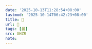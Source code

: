 ```yaml
---
date: '2025-10-13T11:28:54+08:00'
lastmod: '2025-10-14T06:42:23+08:00'
title: 󰟒
url: 󰟒
tags: [曼]
src: GHZR
note:
---
```

